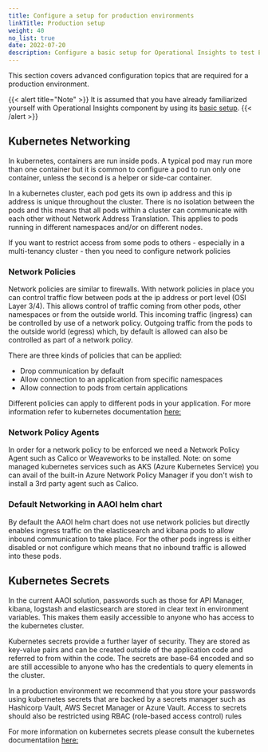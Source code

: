 ```yaml
---
title: Configure a setup for production environments
linkTitle: Production setup
weight: 40
no_list: true
date: 2022-07-20
description: Configure a basic setup for Operational Insights to test Elasticsearch in a single instance.
---
```


This section covers advanced configuration topics that are required for a production environment.

{{< alert title="Note" >}}
It is assumed that you have already familiarized yourself with Operational Insights component by using its [basic setup](/docs/operational_insights/basic_setup/).
{{< /alert >}}

## Kubernetes Networking

In kubernetes, containers are run inside pods. A typical pod may run more than one container but it is common to configure a pod to run only one container, unless the second is a helper or side-car container.

In a kubernetes cluster, each pod gets its own ip address and this ip address is unique throughout the cluster. There is no isolation between the pods and this means that all pods within a cluster can communicate with each other without Network Address Translation. This applies to pods running in different namespaces and/or on different nodes.

If you want to restrict access from some pods to others - especially in a multi-tenancy cluster - then you need to configure network policies

### Network Policies

Network policies are similar to firewalls. With network policies in place you can control traffic flow between pods at the ip address or port level (OSI Layer 3/4).
This allows control of traffic coming from other pods, other namespaces or from the outside world. This incoming traffic (ingress) can be controlled by use of a network policy. Outgoing traffic from the pods to the outside world (egress) which, by default is allowed can also be controlled as part of a network policy.

There are three kinds of policies that can be applied:

* Drop communication by default
* Allow connection to an application from specific namespaces
* Allow connection to pods from certain applications

Different policies can apply to different pods in your application. For more information refer to kubernetes documentation [here:](https://kubernetes.io/docs/concepts/services-networking/network-policies/)

### Network Policy Agents

In order for a network policy to be enforced we need a Network Policy Agent such as Calico or Weaveworks to be installed. Note: on some managed kubernetes services such as AKS (Azure Kubernetes Service) you can avail of the built-in Azure Network Policy Manager if you don't wish to install a 3rd party agent such as Calico.

### Default Networking in AAOI helm chart

By default the AAOI helm chart does not use network policies but directly enables ingress traffic on the elasticsearch and kibana pods to allow inbound communication to take place. For the other pods ingress is either disabled or not configure which means that no inbound traffic is allowed into these pods.

## Kubernetes Secrets

In the current AAOI solution, passwords such as those for API Manager, kibana, logstash and elasticsearch are stored in clear text in environment variables. This makes them easily accessible to anyone who has access to the kubernetes cluster. 

Kubernetes secrets provide a further layer of security. They are stored as key-value pairs and can be created outside of the application code and referred to from within the code. The secrets are base-64 encoded and so are still accessible to anyone who has the credentials to query elements in the cluster.

In a production environment we recommend that you store your passwords using kubernetes secrets that are backed by a secrets manager such as Hashicorp Vault, AWS Secret Manager or Azure Vault. Access to secrets should also be restricted using RBAC (role-based access control) rules

For more information on kubernetes secrets please consult the kubernetes documentatiion [here:](https://kubernetes.io/docs/concepts/configuration/secret/)
